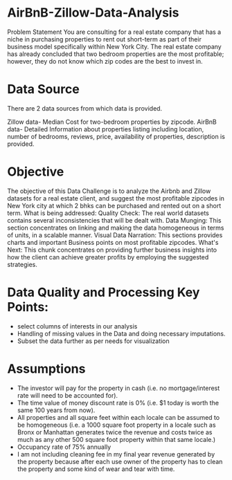 # AirBnB-Zillow-Data-Analysis
Problem Statement You are consulting for a real estate company that has a niche in purchasing properties to rent out short-term as part of their business model specifically within New York City. The real estate company has already concluded that two bedroom properties are the most profitable; however, they do not know which zip codes are the best to invest in.

# Data Source
There are 2 data sources from which data is provided.

Zillow data- Median Cost for two-bedroom properties by zipcode.
AirBnB data- Detailed Information about properties listing including location, number of bedrooms, reviews, price, availability of properties, description is provided.

# Objective
The objective of this Data Challenge is to analyze the Airbnb and Zillow datasets for a real estate client, and suggest the most profitable zipcodes in New York city at which 2 bhks can be purchased and rented out on a short term.
What is being addressed:
Quality Check: The real world datasets contains several inconsistencies that will be dealt with.
Data Munging: This section concentrates on linking and making the data homogeneous in terms of units, in a scalable manner.
Visual Data Narration: This sections provides charts and important Business points on most profitable zipcodes.
What's Next: This chunk concentrates on providing further business insights into how the client can achieve greater profits by employing the suggested strategies.


# Data Quality and Processing Key Points:

* select columns of interests in our analysis
* Handling of missing values in the Data and doing necessary imputations.
* Subset the data further as per needs for visualization

# Assumptions
* The investor will pay for the property in cash (i.e. no mortgage/interest rate will need to be accounted for).
* The time value of money discount rate is 0% (i.e. $1 today is worth the same 100 years from now).
* All properties and all square feet within each locale can be assumed to be homogeneous (i.e. a 1000 square foot property in a locale such as Bronx or Manhattan generates twice the revenue and costs twice as much as any other 500 square foot property within that same locale.)
* Occupancy rate of 75% annually
* I am not including cleaning fee in my final year revenue generated by the property because after each use owner of the property has to clean the property and some kind of wear and tear with time.

